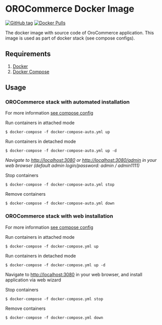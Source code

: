# OROCommerce Docker Image
[![GitHub tag](https://img.shields.io/github/tag/djocker/orocommerce.svg?maxAge=2592000)](https://hub.docker.com/r/djocker/orocommerce/tags/) [![Docker Pulls](https://img.shields.io/docker/pulls/djocker/orocommerce.svg?maxAge=2592000)](https://hub.docker.com/r/djocker/orocommerce/)  

The docker image with source code of OroCommerce application.
This image is used as part of docker stack (see compose configs).

## Requirements

1. [Docker](https://www.docker.com/)
2. [Docker Compose](http://docs.docker.com/compose)

## Usage

### OROCommerce stack with automated installation

For more information [see compose config](./compose/webinstall/docker-compose.yml)

Run containers in attached mode

```
$ docker-compose -f docker-compose-auto.yml up
```

Run containers in detached mode

```
$ docker-compose -f docker-compose-auto.yml up -d
```

_Navigate to [http://localhost:3080](http://localhost:3080) or [http://localhost:3080/admin](http://localhost/admin:3080) in your web browser (default admin login/password: admin / admin1111)_

Stop containers

```
$ docker-compose -f docker-compose-auto.yml stop
```

Remove containers

```
$ docker-compose -f docker-compose-auto.yml down
```

### OROCommerce stack with web installation

For more information [see compose config](./compose/webinstall/docker-compose.yml)

Run containers in attached mode

```
$ docker-compose -f docker-compose.yml up
```

Run containers in detached mode

```
$ docker-compose -f docker-compose.yml up -d
```

Navigate to [http://localhost:3080](http://localhost:3080) in your web browser, and install application via web wizard

Stop containers

```
$ docker-compose -f docker-compose.yml stop
```

Remove containers

```
$ docker-compose -f docker-compose.yml down
```
